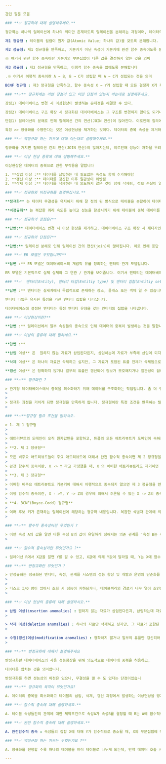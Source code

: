 ```yaml
---

관련 질문 모음 

### **✅ 정규화에 대해 설명해주세요.**

정규화는 하나의 릴레이션에 하나의 의미만 존재하도록 릴레이션을 분해하는 과정이며, 데이터의 일관성, 최소한의 데이터 중복, 최대한의 데이터 유연성을 위한 방법입니다.

제1 정규형 : 테이블의 컬럼이 원자 값(Atomic Value; 하나의 값)을 갖도록 분해합니다.

제2 정규형: 제1 정규형을 만족하고, 기본키가 아닌 속성이 기본키에 완전 함수 종속이도록 분해합니다.

※ 여기서 완전 함수 종속이란 기본키의 부분집합이 다른 값을 결정하지 않는 것을 의미

제3 정규형 : 제2 정규형을 만족하고, 이행적 함수 종속을 없애도록 분해합니다

.※ 여기서 이행적 종속이란 A → B, B → C가 성립할 때 A → C가 성립되는 것을 의미

BCNF 정규형 : 제3 정규형을 만족하고, 함수 종속성 X → Y가 성립할 때 모든 결정자 X가 후보키가 되도록 분해합니다

### **✅** 정규화에는 어떤 장점이 있고 어떤 단점이 있는지 아는대로 설명해주세요.

장점1) 데이터베이스 변경 시 이상현상이 발생하는 문제점을 해결할 수 있다.

장점2) 데이터베이스 구조 확장 시 정규화된 데이터베이스는 그 구조를 변경하지 않아도 되거나 일부만 변경해도 된다.

단점1) 릴레이션의 분해로 인해 릴레이션 간의 연산(JOIN 연산)이 많아진다. 이로인해 질의에 대한 응답 시간이 느려질 수 있다.

특징 >> 정규화를 수행한다는 것은 이상현상을 제거하는 것이다. 데이터의 중복 속성을 제거하고 결정자에 의해 동일한 의미의 일반 속성이 하나의 테이블로 집약되므로 한 테이블의 데이터 용량이 최소화되는 효과가 있다. 따라서 정규화된 테이블은 데이터를 처리할 때 속도가 빨라질 수도 있고 느려질 수도 있는 특성이 있다.

### **✅ 역정규화 하는 이유에 대해 아는대로 설명해주세요.**

정규화를 거치면 릴레이션 간의 연산(JOIN 연산)이 많아지는데, 이로인해 성능이 저하될 우려가 있습니다.역정규화를 하는 가장 큰 이유는 성능 문제가 있는(읽기작업이 많이 필요한) DB의 전반적인 성능을 향상시키기 위함입니다.

### **✅ 이상 현상 종류에 대해 설명해주세요.**

이상현상은 데이터의 중복으로 인한 부작용을 말합니다

1. **삽입 이상 :** 데이터를 삽입하는 데 필요없는 속성도 함께 추가해야함
2. **갱신 이상 :** 데이터를 갱신한 이후 일관성이 위반됨
3. **삭제 이상 :** 데이터를 삭제하는 데 의도하지 않은 것이 함께 삭제됨, 정보 손실이 일어남

### **✅ 정규화와 비정규화를 설명하십시오.**

**정규화** 는 데이터 무결성을 유지하기 위해 잘 정의 된 방식으로 테이블을 분할하여 데이터베이스에서 중복 데이터를 제거하는 프로세스입니다. 즉, 관계형 데이터베이스에서 중복을 최소화하기 위해 데이터를 구조화하는 작업입니다. 이 프로세스는 많은 저장 공간을 절약합니다.

**비정규화** 는 복잡한 쿼리 속도를 높이고 성능을 향상시키기 위해 테이블에 중복 데이터를 추가하는 프로세스입니다.

### **✅ 정규화의 장점은?**

**답변:** 데이터베이스 변경 시 이상 현상을 제거하고, 데이터베이스 구조 확장 시 재디자인을 최소화합니다.

### **✅ 정규화의 단점은?**

**답변:** 릴레이션 분해로 인해 릴레이션 간의 연산(join)이 많아집니다. 이로 인해 응답 시간이 느려질 수 있습니다.

### **✅ ER 모델은 무엇입니까?**

**답변 :** ER 모델은 데이터베이스의 개념적 뷰를 정의하는 엔터티-관계 모델입니다.

ER 모델은 기본적으로 실제 실체와 그 연관 / 관계를 보여줍니다. 여기서 엔티티는 데이터베이스의 속성 세트를 나타냅니다.

### **✅  엔터티(Entity), 엔터티 타입(Entitiy type) 및 엔터티 집합(Entitiy set)을 정의하십시오.**

**답변 :** 엔터티는 실세계에서 독립적으로 존재하는 장소, 클래스 또는 객체 일 수 있습니다.

엔터티 타입은 유사한 특성을 가진 엔터티 집합을 나타냅니다.

데이터베이스에 설정된 엔티티는 특정 엔티티 유형을 갖는 엔티티의 집합을 나타냅니다.

### **✅ 이상현상이란?**

**답변 :** 릴레이션에서 일부 속성들의 종속으로 인해 데이터의 중복이 발생하는 것을 말합니다.

### **✅ 이상의 종류에 대해 말하세요.**

**답변 :**

**삽입 이상** 은  원하지 않는 자료가 삽입된다든지, 삽입하는데 자료가 부족해 삽입이 되지 않아 발생하는 문제점을 말한다.

**삭제 이상** 은 하나의 자료만 삭제하고 싶지만, 그 자료가 포함된 튜플 전체가 삭제됨으로 원하지 않는 정보 손실이 발생하는 문제점을 말한다.

**갱신 이상** 은 정확하지 않거나 일부의 튜플만 갱신되어 정보가 모호해지거나 일관성이 없어져 정확한 정보 파악이 되지 않는 문제점을 말한다

### **✅** 정규화란 ?

> 관계형 데이터베이스에서 중복을 최소화하기 위해 데이터를 구조화하는 작업입니다. 좀 더 구체적으로는 불만족스러운 나쁜 릴레이션의 애트리뷰트들을 나누어서 좋은 작은 릴레이션으로 분해하는 작업을 말합니다.
> 
> 
> 정규화 과정을 거치게 되면 정규형을 만족하게 됩니다. 정규형이란 특정 조건을 만족하는 릴레이션의 스키마의 형태를 말하며 제 1 정규형, 제 2 정규형, 제 3 정규형, … 등이 존재합니다.
> 

### **✅**정규형 필요 조건을 말하시오.

> 1. 제 1 정규형
> 
> 
> 애트리뷰트의 도메인이 오직 원자값만을 포함하고, 튜플의 모든 애트리뷰트가 도메인에 속하는 하나의 값을 가져야 합니다. 즉, 복합 애트리뷰트, 다중값 애트리뷰트, 중첩 릴레이션 등 비 원자적인 애트리뷰트들을 허용하지 않는 릴레이션 형태를 말합니다.
> 
> **2. 제 2 정규형**
> 
> 모든 비주요 애트리뷰트들이 주요 애트리뷰트에 대해서 완전 함수적 종속이면 제 2 정규형을 만족한다고 볼 수 있습니다.
> 
> 완전 함수적 종속이란, X -> Y 라고 가정했을 때, X 의 어떠한 애트리뷰트라도 제거하면 더 이상 함수적 종속성이 성립하지 않는 경우를 말합니다. 즉, 키가 아닌 열들이 각각 후보키에 대해 결정되는 릴레이션 형태를 말합니다.
> 
> **3. 제 3 정규형**
> 
> 어떠한 비주요 애트리뷰트도 기본키에 대해서 이행적으로 종속되지 않으면 제 3 정규형을 만족한다고 볼 수 있습니다.
> 
> 이행 함수적 종속이란, X - >Y, Y -> Z의 경우에 의해서 추론될 수 있는 X -> Z의 종속관계를 말한다. 즉, 비주요 애트리뷰트가 비주요 애트리뷰트에 의해 종속되는 경우가 없는 릴레이션 형태를 말합니다.
> 
> **4. BCNF(Boyce-Codd) 정규형**
> 
> 여러 후보 키가 존재하는 릴레이션에 해당하는 정규화 내용입니다. 복잡한 식별자 관계에 의해 발생하는 문제를 해결하기 위해 제 3 정규형을 보완하는데 의미가 있습니다. 비주요 애트리뷰트가 후보키의 일부를 결정하는 분해하는 과정을 말합니다.
> 

### **✅** 함수적 종속성이란 무엇인가 ?

> 어떤 속성 A의 값을 알면 다른 속성 B의 값이 유일하게 정해지는 의존 관계를 '속성 B는 속성 A에 종속한다' 라고 하는 것을 함수적 종속성 이라 합니다.
> 

### **✅ 함수적 종속성이란 무엇인가요 ?**

- 릴레이션 R에서 X값을 알면 Y를 알 수 있고, X값에 의해 Y값이 달라질 때, Y는 X에 함수적 종속이다.

### **✅** 반정규화란 무엇인가 ?

> 반정규화는 정규화된 엔티티, 속성, 관계를 시스템의 성능 향상 및 개발과 운영의 단순화를 위해 중복 통합, 분리 등을 수행하는 데이터 모델링 기법 중 하나입니다.
> 
> 
> 디스크 I/O 량이 많아서 조회 시 성능이 저하되거나, 테이블끼리의 경로가 너무 멀어 조인으로 인한 성능 저하가 예상되거나, 칼럼을 계산하여 조회할 때 성능이 저하될 것이 예상되는 경우 반정규화를 수행하게 됩니다. 일반적으로 조회에 대한 처리 성능이 중요하다고 판단될 때 부분적으로 반정규화를 고려하게 됩니다.
> 

### **✅ 이상 현상의 종류에 대해 설명하시오.**

> 삽입 이상(insertion anomalies) : 원하지 않는 자료가 삽입된다든지, 삽입하는데 자료가 부족해 삽입이 되지 않아 발생하는 문제점을 말합니다.
> 

> 삭제 이상(deletion anomalies) : 하나의 자료만 삭제하고 싶지만, 그 자료가 포함된 튜플 전체가 삭제됨으로 원하지 않는 정보 손실이 발생하는 문제점을 말합니다.
> 

> 수정(갱신)이상(modification anomalies) : 정확하지 않거나 일부의 튜플만 갱신되어 정보가 모호해지거나 일관성이 없어져 정확한 정보 파악이 되지 않는 문제점을 말합니다.
> 

### **✅** 반정규화에 대해서 설명해주세요

반정규화란 데이터베이스의 사용 성능향상을 위해 의도적으로 데이터에 중복을 허용하고,

데이터를 합치는 것을 의미합니다.

반정규화를 하면 성능상의 이점은 있으나, 무결성을 깰 수 도 있다는 단점이있습니

### **✅** 정규화의 목적이 무엇인가요?

A. 데이터의 중복을 최소화하고 테이블의 삽입, 삭제, 갱신 과정에서 발생하는 이상현상을 방지하기 위함입니다.

### **✅ 함수적 종속에 대해 설명하세요.**

A. 테이블 속성들간의 관계에 대한 제약조건으로 속성A가 속성B를 결정할 때 B는 A에 함수적으로 종속된다고 한다.

### **✅ 완전 함수적 종속에 대해 설명하세요.**

A. 완전함수적 종속 : 속성들의 집합 X에 대해 Y가 함수적으로 종소될 때, X의 부분집합에 대하여서는 함수적으로 종속되지 않는 경우 Y는 X에 대하여 완전 함수적 종속이라고 한다.

### **✅ 역정규화 하는 이유는 무엇인가요 ?**

A. 정규화를 진행할 수록 하나의 테이블을 여러 테이블로 나누게 되는데, 만약 데이터 호출 시 여러 테이블을 불러서 JOIN을 해줘야한다면 이 비용도 만만치 않기 때문에 역정규화를 한다.

---
```


